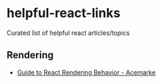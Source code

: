 # helpful-react-links
Curated list of helpful react articles/topics

## Rendering
* [Guide to React Rendering Behavior - Acemarke](https://blog.isquaredsoftware.com/2020/05/blogged-answers-a-mostly-complete-guide-to-react-rendering-behavior/)
